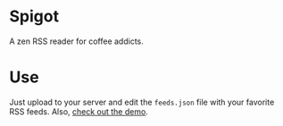 Spigot
======

A zen RSS reader for coffee addicts.

Use
===

Just upload to your server and edit the `feeds.json` file with your favorite RSS feeds. Also, [check out the demo](http://codingbean.com/spigot/).
